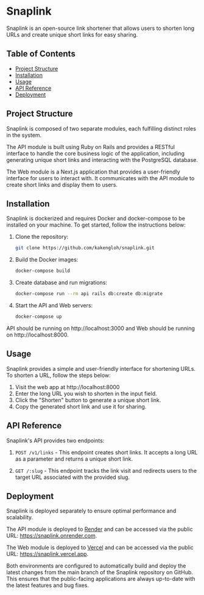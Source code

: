# Snaplink

Snaplink is an open-source link shortener that allows users to shorten long URLs and create unique short links for easy sharing.

## Table of Contents

- [Project Structure](#project-structure)
- [Installation](#installation)
- [Usage](#usage)
- [API Reference](#api-reference)
- [Deployment](#deployment)

## Project Structure

Snaplink is composed of two separate modules, each fulfilling distinct roles in the system.

The API module is built using Ruby on Rails and provides a RESTful interface to handle the core business logic of the application, including generating unique short links and interacting with the PostgreSQL database.

The Web module is a Next.js application that provides a user-friendly interface for users to interact with. It communicates with the API module to create short links and display them to users.

## Installation

Snaplink is dockerized and requires Docker and docker-compose to be installed on your machine. To get started, follow the instructions below:

1. Clone the repository:

   ```bash
   git clone https://github.com/kakengloh/snaplink.git
   ```

2. Build the Docker images:

   ```bash
   docker-compose build
   ```

3. Create database and run migrations:

   ```bash
   docker-compose run --rm api rails db:create db:migrate
   ```

4. Start the API and Web servers:
   ```bash
   docker-compose up
   ```

API should be running on http://localhost:3000 and Web should be running on http://localhost:8000.

## Usage

Snaplink provides a simple and user-friendly interface for shortening URLs. To shorten a URL, follow the steps below:

1. Visit the web app at http://localhost:8000
2. Enter the long URL you wish to shorten in the input field.
3. Click the "Shorten" button to generate a unique short link.
4. Copy the generated short link and use it for sharing.

## API Reference

Snaplink's API provides two endpoints:

1. `POST /v1/links` - This endpoint creates short links. It accepts a long URL as a parameter and returns a unique short link.

2. `GET /:slug` - This endpoint tracks the link visit and redirects users to the target URL associated with the provided slug.

## Deployment

Snaplink is deployed separately to ensure optimal performance and scalability.

The API module is deployed to [Render](https://render.com) and can be accessed via the public URL: https://snaplink.onrender.com.

The Web module is deployed to [Vercel](https://vercel.com) and can be accessed via the public URL: https://snaplink.vercel.app.

Both environments are configured to automatically build and deploy the latest changes from the main branch of the Snaplink repository on GitHub. This ensures that the public-facing applications are always up-to-date with the latest features and bug fixes.
